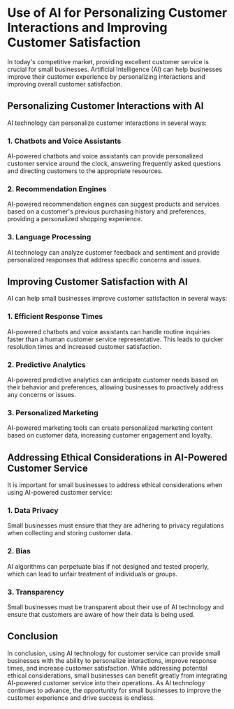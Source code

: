 # Use of AI for Personalizing Customer Interactions and Improving Customer Satisfaction

In today's competitive market, providing excellent customer service is crucial for small businesses. Artificial Intelligence (AI) can help businesses improve their customer experience by personalizing interactions and improving overall customer satisfaction.

Personalizing Customer Interactions with AI
-------------------------------------------

AI technology can personalize customer interactions in several ways:

### 1. Chatbots and Voice Assistants

AI-powered chatbots and voice assistants can provide personalized customer service around the clock, answering frequently asked questions and directing customers to the appropriate resources.

### 2. Recommendation Engines

AI-powered recommendation engines can suggest products and services based on a customer's previous purchasing history and preferences, providing a personalized shopping experience.

### 3. Language Processing

AI technology can analyze customer feedback and sentiment and provide personalized responses that address specific concerns and issues.

Improving Customer Satisfaction with AI
---------------------------------------

AI can help small businesses improve customer satisfaction in several ways:

### 1. Efficient Response Times

AI-powered chatbots and voice assistants can handle routine inquiries faster than a human customer service representative. This leads to quicker resolution times and increased customer satisfaction.

### 2. Predictive Analytics

AI-powered predictive analytics can anticipate customer needs based on their behavior and preferences, allowing businesses to proactively address any concerns or issues.

### 3. Personalized Marketing

AI-powered marketing tools can create personalized marketing content based on customer data, increasing customer engagement and loyalty.

Addressing Ethical Considerations in AI-Powered Customer Service
----------------------------------------------------------------

It is important for small businesses to address ethical considerations when using AI-powered customer service:

### 1. Data Privacy

Small businesses must ensure that they are adhering to privacy regulations when collecting and storing customer data.

### 2. Bias

AI algorithms can perpetuate bias if not designed and tested properly, which can lead to unfair treatment of individuals or groups.

### 3. Transparency

Small businesses must be transparent about their use of AI technology and ensure that customers are aware of how their data is being used.

Conclusion
----------

In conclusion, using AI technology for customer service can provide small businesses with the ability to personalize interactions, improve response times, and increase customer satisfaction. While addressing potential ethical considerations, small businesses can benefit greatly from integrating AI-powered customer service into their operations. As AI technology continues to advance, the opportunity for small businesses to improve the customer experience and drive success is endless.
